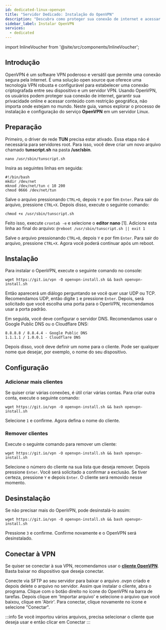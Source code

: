 ```yaml
---
id: dedicated-linux-openvpn
title: "Servidor Dedicado: Instalação do OpenVPN"
description: "Descubra como proteger sua conexão de internet e acessar conteúdo restrito usando OpenVPN em servidores Linux → Saiba mais agora"
sidebar_label: Instalar OpenVPN
services:
  - dedicated
---
```


import InlineVoucher from '@site/src/components/InlineVoucher';

## Introdução

OpenVPN é um software VPN poderoso e versátil que permite uma conexão segura pela Internet. É uma solução open source que oferece uma tecnologia VPN robusta e configurável para estabelecer uma conexão criptografada entre seu dispositivo e um servidor VPN. Usando OpenVPN, os usuários podem proteger sua conexão de internet, garantir sua privacidade online e acessar conteúdo com restrição geográfica, não importa onde estejam no mundo. Neste guia, vamos explorar o processo de instalação e configuração do serviço **OpenVPN** em um servidor Linux.

<InlineVoucher />

## Preparação

Primeiro, o driver de rede **TUN** precisa estar ativado. Essa etapa não é necessária para servidores root.
Para isso, você deve criar um novo arquivo chamado **tunscript.sh** na pasta **/usr/sbin**.

```
nano /usr/sbin/tunscript.sh 
```

Insira as seguintes linhas em seguida:
```
#!/bin/bash
mkdir /dev/net
mknod /dev/net/tun c 10 200
chmod 0666 /dev/net/tun
```

Salve o arquivo pressionando `CTRL+O`, depois `Y` e por fim `Enter`. Para sair do arquivo, pressione `CTRL+X`. Depois disso, execute o seguinte comando:

```
chmod +x /usr/sbin/tunscript.sh
```

Feito isso, execute ``crontab -e`` e selecione o **editor nano** [1]. Adicione esta linha ao final do arquivo:
``` @reboot /usr/sbin/tunscript.sh || exit 1 ```

Salve o arquivo pressionando `CTRL+O`, depois `Y` e por fim `Enter`. Para sair do arquivo, pressione `CTRL+X`. Agora você poderá continuar após um reboot.

## Instalação

Para instalar o OpenVPN, execute o seguinte comando no console:
```
wget https://git.io/vpn -O openvpn-install.sh && bash openvpn-install.sh
```

Então aparecerá um diálogo perguntando se você quer usar UDP ou TCP. Recomendamos UDP, então digite `1` e pressione `Enter`. Depois, será solicitado que você escolha uma porta para o OpenVPN, recomendamos usar a porta padrão.

Em seguida, você deve configurar o servidor DNS. Recomendamos usar o Google Public DNS ou o Cloudflare DNS:
```
8.8.8.8 / 8.8.4.4 - Google Public DNS
1.1.1.1 / 1.0.0.1 - Cloudflare DNS
```

Depois disso, você deve definir um nome para o cliente. Pode ser qualquer nome que desejar, por exemplo, o nome do seu dispositivo.

## Configuração

### Adicionar mais clientes

Se quiser criar várias conexões, é útil criar várias contas. Para criar outra conta, execute o seguinte comando:
```
wget https://git.io/vpn -O openvpn-install.sh && bash openvpn-install.sh
```

Selecione `1` e confirme. Agora defina o nome do cliente.

### Remover clientes

Execute o seguinte comando para remover um cliente:
```
wget https://git.io/vpn -O openvpn-install.sh && bash openvpn-install.sh
```

Selecione o número do cliente na sua lista que deseja remover. Depois pressione `Enter`. Você será solicitado a confirmar a exclusão. Se tiver certeza, pressione `Y` e depois `Enter`.
O cliente será removido nesse momento.

## Desinstalação

Se não precisar mais do OpenVPN, pode desinstalá-lo assim:
```
wget https://git.io/vpn -O openvpn-install.sh && bash openvpn-install.sh
```
Pressione `3` e confirme. Confirme novamente e o OpenVPN será desinstalado.

## Conectar à VPN

Se quiser se conectar à sua VPN, recomendamos usar o **[cliente OpenVPN](https://openvpn.net/community-downloads/)**. Basta baixar no dispositivo que deseja conectar.

Conecte via SFTP ao seu servidor para baixar o arquivo .ovpn criado e depois delete o arquivo no servidor. Assim que instalar o cliente, abra o programa. Clique com o botão direito no ícone do OpenVPN na barra de tarefas. Depois clique em 'Importar arquivo' e selecione o arquivo que você baixou, clique em 'Abrir'. Para conectar, clique novamente no ícone e selecione "Conectar".

:::info
Se você importou vários arquivos, precisa selecionar o cliente que deseja usar e então clicar em Conectar
:::

<InlineVoucher />